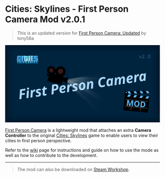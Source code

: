 # Cities: Skylines - First Person Camera Mod v2.0.1

> This is an updated version for [First Person Camera: Updated](https://steamcommunity.com/sharedfiles/filedetails/?id=650805785) by tony56a

![First Person Camera mod banner](/images/banner.svg)

[First Person Camera](https://github.com/Asu4ni/CitiesSkylines-FPSCamera) is a lightweight mod that attaches an extra **Camera Controller** to the original [Cities: Skylines](https://www.citiesskylines.com) game to enable users to view their cities in first person perspective.

Refer to the [wiki](https://github.com/Asu4ni/CitiesSkylines-FPSCamera/wiki) page for instructions and guide on how to use the mode as well as how to contribute to the development.

---
> The mod can also be downloaded on [Steam Workshop](https://steamcommunity.com/sharedfiles/filedetails/?id=2764243667).
